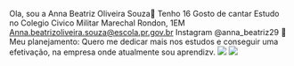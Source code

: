 Ola, sou a Anna Beatriz Oliveira Souza:ribbon:
Tenho 16
Gosto de cantar 
Estudo no Colegio Civico Militar Marechal Rondon, 1EM
Anna.beatrizoliveira.souza@escola.pr.gov.br
Instagram @anna_beatriz29 :selfie:
Meu planejamento: Quero me dedicar mais nos estudos e conseguir uma efetivação, na empresa onde atualmente sou aprendizv.
![](https://img.shields.io/badge/Scratch-4D97FF?style=for-the-badge&logo=Scratch&logoColor=white)
![](https://img.shields.io/badge/JavaScript-323330?style=for-the-badge&logo=javascript&logoColor=F7DF1E)

